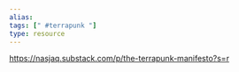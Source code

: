 ```yaml
---
alias: 
tags: [" #terrapunk "]
type: resource
---
```


https://nasjaq.substack.com/p/the-terrapunk-manifesto?s=r